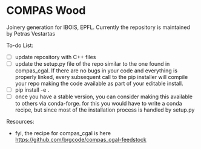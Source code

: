 # COMPAS Wood

Joinery generation for IBOIS, EPFL.
Currently the repository is maintained by Petras Vestartas


To-do List:
- [ ] update repository with C++ files
- [ ] update the setup.py file of the repo similar to the one found in compas_cgal. If there are no bugs in your code and everything is properly linked, every subsequent call to the pip installer will compile your repo making the code available as part of your editable install.
- [ ] pip install -e .
- [ ] once you have a stable version, you can consider making this available to others via conda-forge. for this you would have to write a conda recipe, but since most of the installation process is handled by setup.py 

Resources:
- fyi, the recipe for compas_cgal is here https://github.com/brgcode/compas_cgal-feedstock
